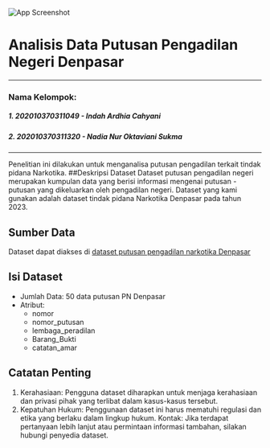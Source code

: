 
![App Screenshot](https://putusan3.mahkamahagung.go.id/public/frontend/images/logo.png)


# Analisis Data Putusan Pengadilan Negeri Denpasar

---
### Nama Kelompok: 
##### 1. 202010370311049 - Indah Ardhia Cahyani
##### 2. 202010370311320 - Nadia Nur Oktaviani Sukma
---

Penelitian ini dilakukan untuk menganalisa putusan pengadilan terkait tindak pidana Narkotika.
##Deskripsi Dataset
Dataset putusan pengadilan negeri merupakan kumpulan data yang berisi informasi mengenai putusan - putusan yang dikeluarkan oleh pengadilan negeri. Dataset yang kami gunakan adalah dataset tindak pidana Narkotika  Denpasar pada tahun 2023.  

## Sumber Data
Dataset dapat diakses di [dataset putusan pengadilan narkotika Denpasar ](https://drive.google.com/drive/folders/1scFSTA0sGcEJsAKVajmZtmDYRyQalNHF)
## Isi Dataset
* Jumlah Data: 50 data putusan PN Denpasar
* Atribut:
    - nomor
    - nomor_putusan
    - lembaga_peradilan
    - Barang_Bukti
    - catatan_amar

## Catatan Penting
1. Kerahasiaan: Pengguna dataset diharapkan untuk menjaga kerahasiaan dan privasi pihak yang terlibat dalam kasus-kasus tersebut.
2. Kepatuhan Hukum: Penggunaan dataset ini harus mematuhi regulasi dan etika yang berlaku dalam lingkup hukum.
Kontak: Jika terdapat pertanyaan lebih lanjut atau permintaan informasi tambahan, silakan hubungi penyedia dataset.

